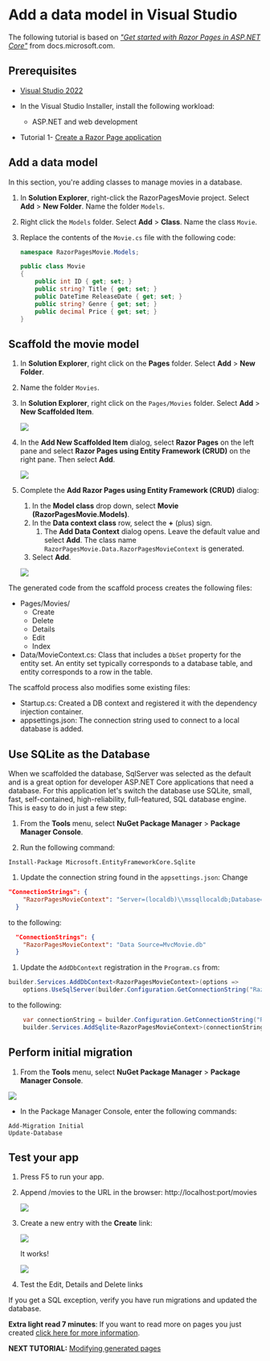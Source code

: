 # Add a data model in Visual Studio

The following tutorial is based on [*"Get started with Razor Pages in ASP.NET Core"*](https://docs.microsoft.com/aspnet/core/tutorials/razor-pages/razor-pages-start) from docs.microsoft.com.

## Prerequisites

* [Visual Studio 2022](https://visualstudio.microsoft.com/downloads/?wt.mc_id=adw-brand&gclid=Cj0KCQjwqYfWBRDPARIsABjQRYwLe3b9dJMixA98s8nS8QfuNBKGsiRVRXzB93fe4E27LGK5KLrGcnYaAgdREALw_wcB)
* In the Visual Studio Installer, install the following workload:
  * ASP.NET and web development

* Tutorial 1- [Create a Razor Page application](../1-Create%20a%20Razor%20Page/Create-a-Razorpage-VS.md)

## Add a data model

In this section, you're adding classes to manage movies in a database.

1. In **Solution Explorer**, right-click the RazorPagesMovie project. Select **Add** > **New Folder**. Name the folder `Models`.
1. Right click the `Models` folder. Select **Add** > **Class**. Name the class `Movie`.
1. Replace the contents of the `Movie.cs` file with the following code:

    ```csharp
    namespace RazorPagesMovie.Models;
    
    public class Movie
    {
        public int ID { get; set; }
        public string? Title { get; set; }
        public DateTime ReleaseDate { get; set; }
        public string? Genre { get; set; }
        public decimal Price { get; set; }
    }
    ```

## Scaffold the movie model

1. In **Solution Explorer**, right click on the **Pages** folder. Select **Add** > **New Folder**.
1. Name the folder `Movies`.
1. In **Solution Explorer**, right click on the `Pages/Movies` folder. Select **Add** > **New Scaffolded Item**.
  
    ![](images/add_scaffold_VS.png)

1. In the **Add New Scaffolded Item** dialog, select **Razor Pages** on the left pane and select **Razor Pages using Entity Framework (CRUD)** on the right pane. Then select **Add**.
  
    ![](images/scaffold_dialog_VS.png)

1. Complete the **Add Razor Pages using Entity Framework (CRUD)** dialog:
   1. In the **Model class** drop down, select **Movie (RazorPagesMovie.Models)**.
   1. In the **Data context class** row, select the **+** (plus) sign.
      1. The **Add Data Context** dialog opens. Leave the default value and select **Add**. The class name `RazorPagesMovie.Data.RazorPagesMovieContext` is generated.
   1. Select **Add**.

    ![](images/add_razor_VS.png)

The generated code from the scaffold process creates the following files:

* Pages/Movies/
  * Create
  * Delete
  * Details
  * Edit
  * Index
* Data/MovieContext.cs: Class that includes a `DbSet` property for the entity set. An entity set typically corresponds to a database table, and entity corresponds to a row in the table.

The scaffold process also modifies some existing files:

* Startup.cs: Created a DB context and registered it with the dependency injection container.
* appsettings.json: The connection string used to connect to a local database is added.

## Use SQLite as the Database

When we scaffolded the database, SqlServer was selected as the default and is a great option for developer ASP.NET Core applications that need a database. For this application let's switch the database use SQLite, small, fast, self-contained, high-reliability, full-featured, SQL database engine. This is easy to do in just a few step:

1. From the **Tools** menu, select **NuGet Package Manager** > **Package Manager Console**.

1. Run the following command:

```cli
Install-Package Microsoft.EntityFrameworkCore.Sqlite
```

1. Update the connection string found in the `appsettings.json`: Change

```json
"ConnectionStrings": {
    "RazorPagesMovieContext": "Server=(localdb)\\mssqllocaldb;Database=RazorPagesMovieContext-5fff187f-3f2c-4d38-9b74-1812d4621ed3;Trusted_Connection=True;MultipleActiveResultSets=true"
  }
```

to the following:

```json
  "ConnectionStrings": {
    "RazorPagesMovieContext": "Data Source=MvcMovie.db"
  }
```

1. Update the `AddDbContext` registration in the `Program.cs` from:

```csharp
builder.Services.AddDbContext<RazorPagesMovieContext>(options =>
    options.UseSqlServer(builder.Configuration.GetConnectionString("RazorPagesMovieContext")));
```

to the following:

```csharp
    var connectionString = builder.Configuration.GetConnectionString("RazorPagesMovieContext");
    builder.Services.AddSqlite<RazorPagesMovieContext>(connectionString);
```

## Perform initial migration

1. From the **Tools** menu, select **NuGet Package Manager** > **Package Manager Console**.

![](images/pmc_VS.png)

* In the Package Manager Console, enter the following commands:

```
Add-Migration Initial
Update-Database
```

## Test your app

1. Press F5 to run your app.
1. Append /movies to the URL in the browser: http://localhost:port/movies

    ![](images/moviespage.PNG)

1. Create a new entry with the **Create** link:

    ![](images/createnew.PNG)

    It works!

    ![](images/newentry.PNG)

1. Test the Edit, Details and Delete links
  
If you get a SQL exception, verify you have run migrations and updated the database.

**Extra light read 7 minutes**: If you want to read more on pages you just created [click here for more information](https://docs.microsoft.com/aspnet/core/tutorials/razor-pages/page).

**NEXT TUTORIAL:** [Modifying generated pages](../3-Update%20Pages/update-VS.md)
